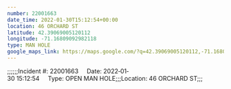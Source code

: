 ```yaml
---
number: 22001663
date_time: 2022-01-30T15:12:54+00:00
location: 46 ORCHARD ST
latitude: 42.39069005120112
longitude: -71.16809092982118
type: MAN HOLE
google_maps_link: https://maps.google.com/?q=42.39069005120112,-71.16809092982118
---
```


;;;;;;Incident #: 22001663     Date: 2022‐01‐30 15:12:54     Type: OPEN MAN HOLE;;;Location: 46 ORCHARD ST;;;
